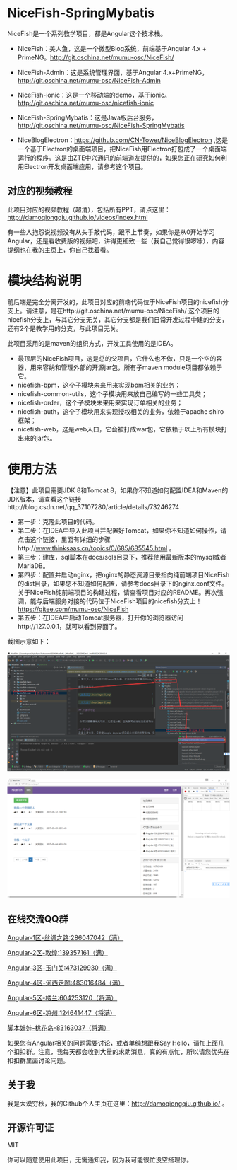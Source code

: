 # NiceFish-SpringMybatis

NiceFish是一个系列教学项目，都是Angular这个技术栈。

- NiceFish：美人鱼，这是一个微型Blog系统，前端基于Angular 4.x + PrimeNG。http://git.oschina.net/mumu-osc/NiceFish/

- NiceFish-Admin：这是系统管理界面，基于Angular 4.x+PrimeNG，http://git.oschina.net/mumu-osc/NiceFish-Admin

- NiceFish-ionic：这是一个移动端的demo，基于ionic。http://git.oschina.net/mumu-osc/nicefish-ionic

- NiceFish-SpringMybatis：这是Java版后台服务，http://git.oschina.net/mumu-osc/NiceFish-SpringMybatis 

- NiceBlogElectron：https://github.com/CN-Tower/NiceBlogElectron ,这是一个基于Electron的桌面端项目，把NiceFish用Electron打包成了一个桌面端运行的程序。这是由ZTE中兴通讯的前端道友提供的，如果您正在研究如何利用Electron开发桌面端应用，请参考这个项目。

## 对应的视频教程

此项目对应的视频教程（超清），包括所有PPT，请点这里：http://damoqiongqiu.github.io/videos/index.html

有一些人抱怨说视频没有从头手敲代码，跟不上节奏，如果你是从0开始学习Angular，还是看收费版的视频吧，讲得更细致一些（我自己觉得很啰嗦），内容提纲也在我的主页上，你自己找着看。

# 模块结构说明

前后端是完全分离开发的，此项目对应的前端代码位于NiceFish项目的nicefish分支上。请注意，是在http://git.oschina.net/mumu-osc/NiceFish/ 这个项目的nicefish分支上，与其它分支无关，其它分支都是我们日常开发过程中建的分支，还有2个是教学用的分支，与此项目无关。

此项目采用的是maven的组织方式，开发工具使用的是IDEA。

- 最顶层的NiceFish项目，这是总的父项目，它什么也不做，只是一个空的容器，用来容纳和管理外部的开源jar包，所有子maven module项目都依赖于它。
- nicefish-bpm，这个子模块未来用来实现bpm相关的业务；
- nicefish-common-utils，这个子模块用来放自己编写的一些工具类；
- nicefish-order，这个子模块未来用来实现订单相关的业务；
- nicefish-auth，这个子模块用来实现授权相关的业务，依赖于apache shiro框架；
- nicefish-web，这是web入口，它会被打成war包，它依赖于以上所有模块打出来的jar包。

# 使用方法
【注意】此项目需要JDK 8和Tomcat 8，如果你不知道如何配置IDEA和Maven的JDK版本，请查看这个链接http://blog.csdn.net/qq_37107280/article/details/73246274

- 第一步：克隆此项目的代码。
- 第二步：在IDEA中导入此项目并配置好Tomcat，如果你不知道如何操作，请点击这个链接，里面有详细的步骤http://www.thinksaas.cn/topics/0/685/685545.html 。
- 第三步：建库，sql脚本在docs/sqls目录下，推荐使用最新版本的mysql或者MariaDB。
- 第四步：配置并启动nginx，把nginx的静态资源目录指向纯前端项目NiceFish的dist目录，如果您不知道如何配置，请参考docs目录下的nginx.conf文件。关于NiceFish纯前端项目的构建过程，请查看项目对应的README。再次强调，能与后端服务对接的代码位于NiceFish项目的nicefish分支上！https://gitee.com/mumu-osc/NiceFish
- 第五步：在IDEA中启动Tomcat服务器，打开你的浏览器访问http://127.0.0.1，就可以看到界面了。

截图示意如下：

![效果图](docs/imgs/2.png)

![效果图](docs/imgs/3.png)

## 在线交流QQ群
<a target="_blank" href="//shang.qq.com/wpa/qunwpa?idkey=8db5ed802cbddbf6432d7ba7dc4f2a316be020442491eb41cbfb1a12434e8cc7" class="list-group-item"><i class="fa fa-qq" aria-hidden="true"></i> Angular-1区-丝绸之路:286047042（满）</a>

<a target="_blank" href="//shang.qq.com/wpa/qunwpa?idkey=cbfcd79e7e90939b0e2c519f475fac4792985ce2abc5ad45ec5e06ffcfe944dd" class="list-group-item"><i class="fa fa-qq" aria-hidden="true"></i> Angular-2区-敦煌:139357161（满）</a>

<a target="_blank" href="//shang.qq.com/wpa/qunwpa?idkey=639229c8b6ad0c3a9a8f381dddf5d7785780b20d8c37eb25c91ac73ea7d37a5f" class="list-group-item"><i class="fa fa-qq" aria-hidden="true"></i> Angular-3区-玉门关:473129930（满）</a>

<a target="_blank" href="//shang.qq.com/wpa/qunwpa?idkey=12add102af3f67910bdc0de753dee10ebada08ab485af7e38f4dfa0ee27476f7" class="list-group-item"><i class="fa fa-qq" aria-hidden="true"></i> Angular-4区-河西走廊:483016484（满）</a>

<a target="_blank" href="//shang.qq.com/wpa/qunwpa?idkey=1293a6494fb306ea29d281e320a8f4ef82285fa5300f73118e6ff7a79ce76036"
class="list-group-item"><i class="fa fa-qq" aria-hidden="true"></i>
Angular-5区-楼兰:604253120（将满）
</a>

<a target="_blank" href="//shang.qq.com/wpa/qunwpa?idkey=fcd880ba919983dc85690642d48cf00ad0affd8d35de5f30542c895e622a8ab8"
class="list-group-item"><i class="fa fa-qq" aria-hidden="true"></i>
Angular-6区-凉州:124641447（将满）
</a>

<a target="_blank" href="//shang.qq.com/wpa/qunwpa?idkey=5d6b8c5296e4806142b8422ae7abca6f27b9b9b992a4dac80dc1392644e8970a"><i class="fa fa-qq" aria-hidden="true"></i>脚本娃娃-桃花岛-83163037（将满）</a>

如果您有Angular相关的问题需要讨论，或者单纯想跟我Say Hello，请加上面几个扣扣群。注意，我每天都会收到大量的求助消息，真的有点忙，所以请您优先在扣扣群里面讨论问题。

## 关于我

我是大漠穷秋，我的Github个人主页在这里：http://damoqiongqiu.github.io/ 。

## 开源许可证
 MIT

 你可以随意使用此项目，无需通知我，因为我可能很忙没空搭理你。
